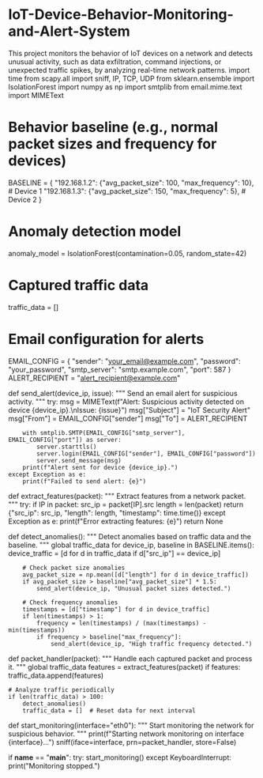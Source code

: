 # IoT-Device-Behavior-Monitoring-and-Alert-System
This project monitors the behavior of IoT devices on a network and detects unusual activity, such as data exfiltration, command injections, or unexpected traffic spikes, by analyzing real-time network patterns.
import time
from scapy.all import sniff, IP, TCP, UDP
from sklearn.ensemble import IsolationForest
import numpy as np
import smtplib
from email.mime.text import MIMEText

# Behavior baseline (e.g., normal packet sizes and frequency for devices)
BASELINE = {
    "192.168.1.2": {"avg_packet_size": 100, "max_frequency": 10},  # Device 1
    "192.168.1.3": {"avg_packet_size": 150, "max_frequency": 5},   # Device 2
}

# Anomaly detection model
anomaly_model = IsolationForest(contamination=0.05, random_state=42)

# Captured traffic data
traffic_data = []

# Email configuration for alerts
EMAIL_CONFIG = {
    "sender": "your_email@example.com",
    "password": "your_password",
    "smtp_server": "smtp.example.com",
    "port": 587
}
ALERT_RECIPIENT = "alert_recipient@example.com"

def send_alert(device_ip, issue):
    """
    Send an email alert for suspicious activity.
    """
    try:
        msg = MIMEText(f"Alert: Suspicious activity detected on device {device_ip}.\nIssue: {issue}")
        msg["Subject"] = "IoT Security Alert"
        msg["From"] = EMAIL_CONFIG["sender"]
        msg["To"] = ALERT_RECIPIENT

        with smtplib.SMTP(EMAIL_CONFIG["smtp_server"], EMAIL_CONFIG["port"]) as server:
            server.starttls()
            server.login(EMAIL_CONFIG["sender"], EMAIL_CONFIG["password"])
            server.send_message(msg)
        print(f"Alert sent for device {device_ip}.")
    except Exception as e:
        print(f"Failed to send alert: {e}")

def extract_features(packet):
    """
    Extract features from a network packet.
    """
    try:
        if IP in packet:
            src_ip = packet[IP].src
            length = len(packet)
            return {"src_ip": src_ip, "length": length, "timestamp": time.time()}
    except Exception as e:
        print(f"Error extracting features: {e}")
        return None

def detect_anomalies():
    """
    Detect anomalies based on traffic data and the baseline.
    """
    global traffic_data
    for device_ip, baseline in BASELINE.items():
        device_traffic = [d for d in traffic_data if d["src_ip"] == device_ip]

        # Check packet size anomalies
        avg_packet_size = np.mean([d["length"] for d in device_traffic])
        if avg_packet_size > baseline["avg_packet_size"] * 1.5:
            send_alert(device_ip, "Unusual packet sizes detected.")

        # Check frequency anomalies
        timestamps = [d["timestamp"] for d in device_traffic]
        if len(timestamps) > 1:
            frequency = len(timestamps) / (max(timestamps) - min(timestamps))
            if frequency > baseline["max_frequency"]:
                send_alert(device_ip, "High traffic frequency detected.")

def packet_handler(packet):
    """
    Handle each captured packet and process it.
    """
    global traffic_data
    features = extract_features(packet)
    if features:
        traffic_data.append(features)

    # Analyze traffic periodically
    if len(traffic_data) > 100:
        detect_anomalies()
        traffic_data = []  # Reset data for next interval

def start_monitoring(interface="eth0"):
    """
    Start monitoring the network for suspicious behavior.
    """
    print(f"Starting network monitoring on interface {interface}...")
    sniff(iface=interface, prn=packet_handler, store=False)

if __name__ == "__main__":
    try:
        start_monitoring()
    except KeyboardInterrupt:
        print("Monitoring stopped.")
